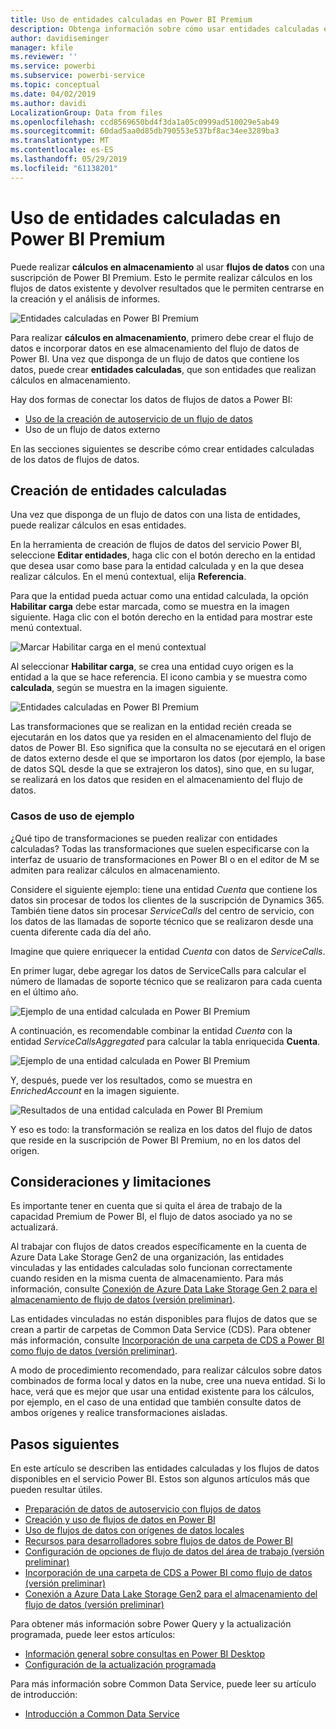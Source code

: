 ```yaml
---
title: Uso de entidades calculadas en Power BI Premium
description: Obtenga información sobre cómo usar entidades calculadas en Power BI Premium.
author: davidiseminger
manager: kfile
ms.reviewer: ''
ms.service: powerbi
ms.subservice: powerbi-service
ms.topic: conceptual
ms.date: 04/02/2019
ms.author: davidi
LocalizationGroup: Data from files
ms.openlocfilehash: ccd8569650bd4f3da1a05c0999ad510029e5ab49
ms.sourcegitcommit: 60dad5aa0d85db790553e537bf8ac34ee3289ba3
ms.translationtype: MT
ms.contentlocale: es-ES
ms.lasthandoff: 05/29/2019
ms.locfileid: "61138201"
---
```

# <a name="using-computed-entities-on-power-bi-premium"></a>Uso de entidades calculadas en Power BI Premium

Puede realizar **cálculos en almacenamiento** al usar **flujos de datos** con una suscripción de Power BI Premium. Esto le permite realizar cálculos en los flujos de datos existente y devolver resultados que le permiten centrarse en la creación y el análisis de informes. 

![Entidades calculadas en Power BI Premium](media/service-dataflows-computed-entities-premium/computed-entities-premium_00.png)

Para realizar **cálculos en almacenamiento**, primero debe crear el flujo de datos e incorporar datos en ese almacenamiento del flujo de datos de Power BI. Una vez que disponga de un flujo de datos que contiene los datos, puede crear **entidades calculadas**, que son entidades que realizan cálculos en almacenamiento. 

Hay dos formas de conectar los datos de flujos de datos a Power BI:

* [Uso de la creación de autoservicio de un flujo de datos](service-dataflows-create-use.md)
* Uso de un flujo de datos externo

En las secciones siguientes se describe cómo crear entidades calculadas de los datos de flujos de datos.

## <a name="how-to-create-computed-entities"></a>Creación de entidades calculadas 

Una vez que disponga de un flujo de datos con una lista de entidades, puede realizar cálculos en esas entidades.

En la herramienta de creación de flujos de datos del servicio Power BI, seleccione **Editar entidades**, haga clic con el botón derecho en la entidad que desea usar como base para la entidad calculada y en la que desea realizar cálculos. En el menú contextual, elija **Referencia**.

Para que la entidad pueda actuar como una entidad calculada, la opción **Habilitar carga** debe estar marcada, como se muestra en la imagen siguiente. Haga clic con el botón derecho en la entidad para mostrar este menú contextual.

![Marcar Habilitar carga en el menú contextual](media/service-dataflows-computed-entities-premium/computed-entities-premium_01.png)

Al seleccionar **Habilitar carga**, se crea una entidad cuyo origen es la entidad a la que se hace referencia. El icono cambia y se muestra como **calculada**, según se muestra en la imagen siguiente.

![Entidades calculadas en Power BI Premium](media/service-dataflows-computed-entities-premium/computed-entities-premium_00.png)

Las transformaciones que se realizan en la entidad recién creada se ejecutarán en los datos que ya residen en el almacenamiento del flujo de datos de Power BI. Eso significa que la consulta no se ejecutará en el origen de datos externo desde el que se importaron los datos (por ejemplo, la base de datos SQL desde la que se extrajeron los datos), sino que, en su lugar, se realizará en los datos que residen en el almacenamiento del flujo de datos.

### <a name="example-use-cases"></a>Casos de uso de ejemplo
¿Qué tipo de transformaciones se pueden realizar con entidades calculadas? Todas las transformaciones que suelen especificarse con la interfaz de usuario de transformaciones en Power BI o en el editor de M se admiten para realizar cálculos en almacenamiento. 

Considere el siguiente ejemplo: tiene una entidad *Cuenta* que contiene los datos sin procesar de todos los clientes de la suscripción de Dynamics 365. También tiene datos sin procesar *ServiceCalls* del centro de servicio, con los datos de las llamadas de soporte técnico que se realizaron desde una cuenta diferente cada día del año.

Imagine que quiere enriquecer la entidad *Cuenta* con datos de *ServiceCalls*. 

En primer lugar, debe agregar los datos de ServiceCalls para calcular el número de llamadas de soporte técnico que se realizaron para cada cuenta en el último año. 

![Ejemplo de una entidad calculada en Power BI Premium](media/service-dataflows-computed-entities-premium/computed-entities-premium_02.png)

A continuación, es recomendable combinar la entidad *Cuenta* con la entidad *ServiceCallsAggregated* para calcular la tabla enriquecida **Cuenta**.

![Ejemplo de una entidad calculada en Power BI Premium](media/service-dataflows-computed-entities-premium/computed-entities-premium_03.png)

Y, después, puede ver los resultados, como se muestra en *EnrichedAccount* en la imagen siguiente.

![Resultados de una entidad calculada en Power BI Premium](media/service-dataflows-computed-entities-premium/computed-entities-premium_04.png)

Y eso es todo: la transformación se realiza en los datos del flujo de datos que reside en la suscripción de Power BI Premium, no en los datos del origen.

## <a name="considerations-and-limitations"></a>Consideraciones y limitaciones

Es importante tener en cuenta que si quita el área de trabajo de la capacidad Premium de Power BI, el flujo de datos asociado ya no se actualizará. 

Al trabajar con flujos de datos creados específicamente en la cuenta de Azure Data Lake Storage Gen2 de una organización, las entidades vinculadas y las entidades calculadas solo funcionan correctamente cuando residen en la misma cuenta de almacenamiento. Para más información, consulte [Conexión de Azure Data Lake Storage Gen 2 para el almacenamiento de flujo de datos (versión preliminar)](service-dataflows-connect-azure-data-lake-storage-gen2.md).

Las entidades vinculadas no están disponibles para flujos de datos que se crean a partir de carpetas de Common Data Service (CDS). Para obtener más información, consulte [Incorporación de una carpeta de CDS a Power BI como flujo de datos (versión preliminar)](service-dataflows-add-cdm-folder.md).

A modo de procedimiento recomendado, para realizar cálculos sobre datos combinados de forma local y datos en la nube, cree una nueva entidad. Si lo hace, verá que es mejor que usar una entidad existente para los cálculos, por ejemplo, en el caso de una entidad que también consulte datos de ambos orígenes y realice transformaciones aisladas.

## <a name="next-steps"></a>Pasos siguientes

En este artículo se describen las entidades calculadas y los flujos de datos disponibles en el servicio Power BI. Estos son algunos artículos más que pueden resultar útiles.

* [Preparación de datos de autoservicio con flujos de datos](service-dataflows-overview.md)
* [Creación y uso de flujos de datos en Power BI](service-dataflows-create-use.md)
* [Uso de flujos de datos con orígenes de datos locales](service-dataflows-on-premises-gateways.md)
* [Recursos para desarrolladores sobre flujos de datos de Power BI](service-dataflows-developer-resources.md)
* [Configuración de opciones de flujo de datos del área de trabajo (versión preliminar)](service-dataflows-configure-workspace-storage-settings.md)
* [Incorporación de una carpeta de CDS a Power BI como flujo de datos (versión preliminar)](service-dataflows-add-cdm-folder.md)
* [Conexión a Azure Data Lake Storage Gen2 para el almacenamiento del flujo de datos (versión preliminar)](service-dataflows-connect-azure-data-lake-storage-gen2.md)

Para obtener más información sobre Power Query y la actualización programada, puede leer estos artículos:
* [Información general sobre consultas en Power BI Desktop](desktop-query-overview.md)
* [Configuración de la actualización programada](refresh-scheduled-refresh.md)

Para más información sobre Common Data Service, puede leer su artículo de introducción:
* [Introducción a Common Data Service](https://docs.microsoft.com/powerapps/common-data-model/overview)

